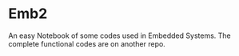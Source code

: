 # Emb2
An easy Notebook of some codes used in Embedded Systems. The complete functional codes are on another repo.
